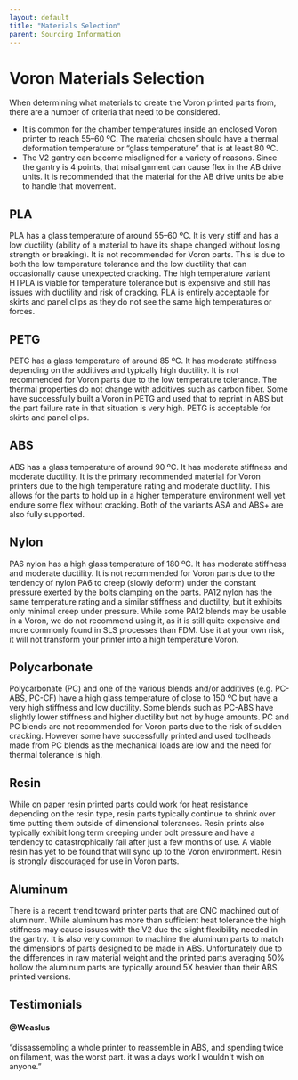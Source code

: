 ```yaml
---
layout: default
title: "Materials Selection"
parent: Sourcing Information
---
```


# Voron Materials Selection

When determining what materials to create the Voron printed parts from, there are a number of criteria that need to be considered.

* It is common for the chamber temperatures inside an enclosed Voron printer to reach 55–60 ºC. The material chosen should have a thermal deformation temperature or “glass temperature” that is at least 80 ºC.
* The V2 gantry can become misaligned for a variety of reasons. Since the gantry is 4 points, that misalignment can cause flex in the AB drive units. It is recommended that the material for the AB drive units be able to handle that movement.

## PLA

PLA has a glass temperature of around 55–60 ºC. It is very stiff and has a low ductility (ability of a material to have its shape changed without losing strength or breaking).  It is not recommended for Voron parts.  This is due to both the low temperature tolerance and the low ductility that can occasionally cause unexpected cracking.  The high temperature variant HTPLA is viable for temperature tolerance but is expensive and still has issues with ductility and risk of cracking.  PLA is entirely acceptable for skirts and panel clips as they do not see the same high temperatures or forces.

## PETG

PETG has a glass temperature of around 85 ºC. It has moderate stiffness depending on the additives and typically high ductility.  It is not recommended for Voron parts due to the low temperature tolerance. The thermal properties do not change with additives such as carbon fiber.  Some have successfully built a Voron in PETG and used that to reprint in ABS but the part failure rate in that situation is very high.  PETG is acceptable for skirts and panel clips.

## ABS

ABS has a glass temperature of around 90 ºC. It has moderate stiffness and moderate ductility.  It is the primary recommended material for Voron printers due to the high temperature rating and moderate ductility.  This allows for the parts to hold up in a higher temperature environment well yet endure some flex without cracking.  Both of the variants ASA and ABS+ are also fully supported.

## Nylon

PA6 nylon has a high glass temperature of 180 ºC. It has moderate stiffness and moderate ductility.  It is not recommended for Voron parts due to the tendency of nylon PA6 to creep (slowly deform) under the constant pressure exerted by the bolts clamping on the parts. PA12 nylon has the same temperature rating and a similar stiffness and ductility, but it exhibits only minimal creep under pressure. While some PA12 blends may be usable in a Voron, we do not recommend using it, as it is still quite expensive and more commonly found in SLS processes than FDM. Use it at your own risk, it will not transform your printer into a high temperature Voron. 

## Polycarbonate

Polycarbonate (PC) and one of the various blends and/or additives (e.g. PC-ABS, PC-CF) have a high glass temperature of close to 150 ºC but have a very high stiffness and low ductility.  Some blends such as PC-ABS have slightly lower stiffness and higher ductility but not by huge amounts.  PC and PC blends are not recommended for Voron parts due to the risk of sudden cracking.  However some have successfully printed and used toolheads made from PC blends as the mechanical loads are low and the need for thermal tolerance is high. 

## Resin

While on paper resin printed parts could work for heat resistance depending on the resin type, resin parts typically continue to shrink over time putting them outside of dimensional tolerances. Resin prints also typically exhibit long term creeping under bolt pressure and have a tendency to catastrophically fail after just a few months of use. A viable resin has yet to be found that will sync up to the Voron environment.  Resin is strongly discouraged for use in Voron parts.

## Aluminum

There is a recent trend toward printer parts that are CNC machined out of aluminum. While aluminum has more than sufficient heat tolerance the high stiffness may cause issues with the V2 due the slight flexibility needed in the gantry. It is also very common to machine the aluminum parts to match the dimensions of parts designed to be made in ABS.  Unfortunately due to the differences in raw material weight and the printed parts averaging 50% hollow the aluminum parts are typically around 5X heavier than their ABS printed versions.

## Testimonials

#### @Weaslus

“dissassembling a whole printer to reassemble in ABS, and spending twice on filament, was the worst part. it was a days work I wouldn't wish on anyone.”
